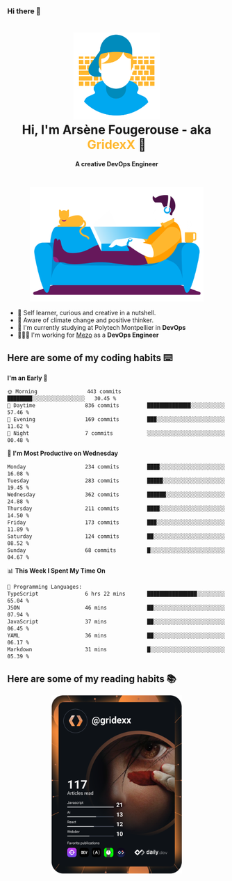 ### Hi there 👋

<!--
**GridexX/gridexx** is a ✨ _special_ ✨ repository because its `README.md` (this file) appears on your GitHub profile.

Here are some ideas to get you started:

- 🔭 I’m currently working on ...
- 🌱 I’m currently learning ...
- 👯 I’m looking to collaborate on ...
- 🤔 I’m looking for help with ...
- 💬 Ask me about ...
- 📫 How to reach me: ...
- 😄 Pronouns: ...
- ⚡ Fun fact: ...
-->


<!-- Header -->
<h1 align="center">
  <img src="./images/user_profile.png" width="200">
  <br>
  Hi, I'm Arsène Fougerouse - aka <span style="color:#ffb72e">GridexX</span> 👋
</h1>


<p align="center">
  <b>A creative DevOps Engineer </b>
</p>
<br/>
<p align="center">
  <img src="./images/man_couch.png" width="400">
</p>

- 🎨 Self learner, curious and creative in a nutshell. 
- 🌱 Aware of climate change and positive thinker.
- 📕 I'm currently studying at Polytech Montpellier in **DevOps**
- 👨🏻‍💻 I'm working for [Mezo](https://meso-lr.umontpellier.fr/) as a **DevOps Engineer**


## Here are some of my coding habits ⌨️

<!-- Add a section about tech and Ops stack
  Like this one : https://github.com/Xanthus58#-tech-stack
-->
<!--START_SECTION:waka-->
**I'm an Early 🐤** 

```text
🌞 Morning                443 commits         ████████░░░░░░░░░░░░░░░░░   30.45 % 
🌆 Daytime                836 commits         ██████████████░░░░░░░░░░░   57.46 % 
🌃 Evening                169 commits         ███░░░░░░░░░░░░░░░░░░░░░░   11.62 % 
🌙 Night                  7 commits           ░░░░░░░░░░░░░░░░░░░░░░░░░   00.48 % 
```
📅 **I'm Most Productive on Wednesday** 

```text
Monday                   234 commits         ████░░░░░░░░░░░░░░░░░░░░░   16.08 % 
Tuesday                  283 commits         █████░░░░░░░░░░░░░░░░░░░░   19.45 % 
Wednesday                362 commits         ██████░░░░░░░░░░░░░░░░░░░   24.88 % 
Thursday                 211 commits         ████░░░░░░░░░░░░░░░░░░░░░   14.50 % 
Friday                   173 commits         ███░░░░░░░░░░░░░░░░░░░░░░   11.89 % 
Saturday                 124 commits         ██░░░░░░░░░░░░░░░░░░░░░░░   08.52 % 
Sunday                   68 commits          █░░░░░░░░░░░░░░░░░░░░░░░░   04.67 % 
```


📊 **This Week I Spent My Time On** 

```text
💬 Programming Languages: 
TypeScript               6 hrs 22 mins       ████████████████░░░░░░░░░   65.04 % 
JSON                     46 mins             ██░░░░░░░░░░░░░░░░░░░░░░░   07.94 % 
JavaScript               37 mins             ██░░░░░░░░░░░░░░░░░░░░░░░   06.45 % 
YAML                     36 mins             ██░░░░░░░░░░░░░░░░░░░░░░░   06.17 % 
Markdown                 31 mins             █░░░░░░░░░░░░░░░░░░░░░░░░   05.39 % 
```


<!--END_SECTION:waka-->

## Here are some of my reading habits 📚
<div  align="center">
  <img src="./images/devcard.svg" width="300">
</div>

